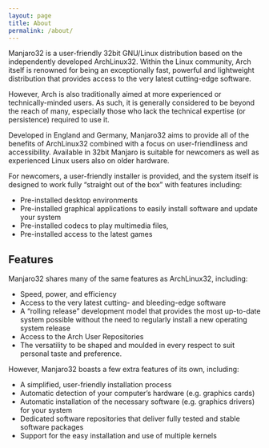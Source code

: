 ```yaml
---
layout: page
title: About
permalink: /about/
---
```


Manjaro32 is a user-friendly 32bit GNU/Linux distribution based on the independently developed ArchLinux32. Within the Linux community,
Arch itself is renowned for being an exceptionally fast, powerful and lightweight distribution that provides access to the very latest cutting-edge software. 

However, Arch is also traditionally aimed at more experienced or technically-minded users. As such, it is generally considered to be beyond the reach of many, especially those who lack the technical expertise (or persistence) required to use it.

Developed in England and Germany, Manjaro32 aims to provide all of the benefits of ArchLinux32 combined with a focus on user-friendliness and accessibility. Available in 32bit Manjaro is suitable for newcomers as well as experienced Linux users also on older hardware.

For newcomers, a user-friendly installer is provided, and the system itself is designed to work fully “straight out of the box” with features including:

* Pre-installed desktop environments
* Pre-installed graphical applications to easily install software and update your system
* Pre-installed codecs to play multimedia files,
* Pre-installed access to the latest games

## Features

Manjaro32 shares many of the same features as ArchLinux32, including:

* Speed, power, and efficiency
* Access to the very latest cutting- and bleeding-edge software
* A “rolling release” development model that provides the most up-to-date system possible without the need to regularly install a new operating system release
* Access to the Arch User Repositories
* The versatility to be shaped and moulded in every respect to suit personal taste and preference.

However, Manjaro32 boasts a few extra features of its own, including:

* A simplified, user-friendly installation process
* Automatic detection of your computer’s hardware (e.g. graphics cards)
* Automatic installation of the necessary software (e.g. graphics drivers) for your system
* Dedicated software repositories that deliver fully tested and stable software packages
* Support for the easy installation and use of multiple kernels
